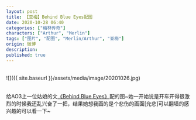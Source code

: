 ```yaml
---
layout: post
title: 【亚梅】Behind Blue Eyes配图
date: 2020-10-28 06:40
categories: ["梅林传奇"]
characters: ["Arthur", "Merlin"]
tags: ["图片", "配图", "Merlin/Arthur", "亚梅"]
origin: 微博
description: 
published: true
---
```


<br>
![]({{ site.baseurl }}/assets/media/image/20201026.jpg)
<br><br>

给AO3上一位姑娘的文[《Behind Blue Eyes》](https://archiveofourown.org/works/26644870/chapters/64975984)配的图\~她一开始说是开车开得很激烈的时候我还乱兴奋了一把，结果她想我画的是个悲伤的画面[允悲]可以翻墙的感兴趣的可以看一下\~

